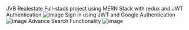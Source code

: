 JVB Realestate Full-stack project using MERN Stack with redux and JWT Authentication
![image](https://github.com/cogie/JVB-estate/assets/32855656/00c92fbe-4f11-46fb-80ad-e6eb3b626be6)
Sign in using JWT and Google Authentication
![image](https://github.com/cogie/JVB-estate/assets/32855656/7853261f-3037-4369-998a-e3fe39dcc4a2)
Advance Search Functionality
![image](https://github.com/cogie/JVB-estate/assets/32855656/3f59f743-1a96-47cd-9d0f-56aa9472af2c)



